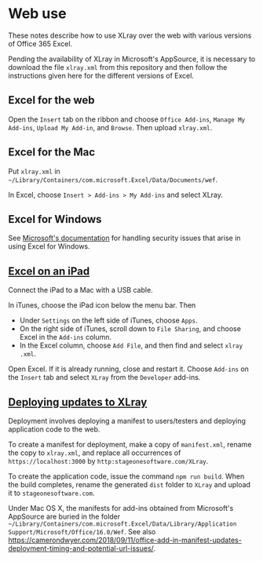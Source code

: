 # Web use

These notes describe how to use XLray over the web with various versions of Office 365 Excel.

Pending the availability of XLray in Microsoft's AppSource, it is necessary to download the file `xlray.xml` from this repository and then follow the instructions given here for the different versions of Excel.

## Excel for the web

Open the `Insert` tab on the ribbon and choose  `Office Add-ins`, `Manage My Add-ins`, `Upload My Add-in`, and `Browse`.  Then upload `xlray.xml`.

## Excel for the Mac

Put `xlray.xml` in `~/Library/Containers/com.microsoft.Excel/Data/Documents/wef`.

In Excel, choose `Insert > Add-ins > My Add-ins` and select XLray.

## Excel for Windows

See [Microsoft's documentation](https://docs.microsoft.com/en-us/office/dev/add-ins/testing/create-a-network-shared-folder-catalog-for-task-pane-and-content-add-ins) for handling security issues that arise in using Excel for Windows.

## [Excel on an iPad](https://docs.microsoft.com/en-us/office/dev/add-ins/testing/sideload-an-office-add-in-on-ipad-and-mac)

Connect the iPad to a Mac with a USB cable.

In iTunes, choose the iPad icon below the menu bar.  Then

- Under `Settings` on the left side of iTunes, choose `Apps`.
- On the right side of iTunes, scroll down to `File Sharing`, and choose Excel in the `Add-ins` column.
- In the Excel column, choose `Add File`, and then find and select `xlray .xml`.

Open Excel.  If it is already running, close and restart it.  Choose `Add-ins` on the `Insert` tab and select `XLray` from the `Developer` add-ins.

## [Deploying updates to XLray](https://docs.microsoft.com/en-us/office/dev/add-ins/develop/develop-add-ins-vscode)

Deployment involves deploying a manifest to users/testers and deploying application code to the web.

To create a manifest for deployment, make a copy of `manifest.xml`, rename the copy to  `xlray.xml`, and replace all occurrences of `https://localhost:3000` by `http:stageonesoftware.com/XLray`.  

To create the application code, issue the command `npm run build`.  When the build completes, rename the generated `dist` folder to `XLray` and  upload it to `stageonesoftware.com`.

Under Mac OS X, the manifests for add-ins obtained from Microsoft's AppSource are buried in the folder `~/Library/Containers/com.microsoft.Excel/Data/Library/Application Support/Microsoft/Office/16.0/Wef`.  See also <https://camerondwyer.com/2018/09/11/office-add-in-manifest-updates-deployment-timing-and-potential-url-issues/>.

